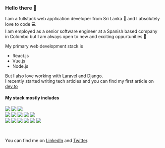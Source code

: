 ### Hello there 👋

I am a fullstack web application developer from Sri Lanka 🌊 and I absolutely love to code 💻 <br/>
I am employed as a senior software engineer at a Spanish based company in Colombo but I am always open to new and exciting oppurtunities 💪

My primary web development stack is 
* React.js
* Vue.js
* Node.js

But I also love working with Laravel and Django. <br/>
I recently started writing tech articles and you can find my first article on [dev.to](https://dev.to/davehowson/an-introduction-to-wsl-2igf) </br>

#### My stack mostly includes
![](https://img.shields.io/badge/-javascript-yellow?style=flat)
![](https://img.shields.io/badge/-php-9cf?style=flat)
![](https://img.shields.io/badge/-python-blue?style=flat)
<br/>
![](https://img.shields.io/badge/-node-brightgreen?style=flat)
![](https://img.shields.io/badge/-react-blue?style=flat)
![](https://img.shields.io/badge/-vue-green?style=flat)
![](https://img.shields.io/badge/-laravel-orange?style=flat)
![](https://img.shields.io/badge/-django-green?style=flat)
<br/>
![](https://img.shields.io/badge/-git-red?style=flat)
![](https://img.shields.io/badge/-docker-blue?style=flat)
![](https://img.shields.io/badge/-aws-yellow?style=flat)
![](https://img.shields.io/badge/-sql-lightgrey?style=flat)
![](https://img.shields.io/badge/-nosql-red?style=flat)
![](https://img.shields.io/badge/-REST-blue?style=flat)

<br/>

You can find me on [LinkedIn](https://www.linkedin.com/in/dave-howson/) and [Twitter](https://twitter.com/DSHowson).
